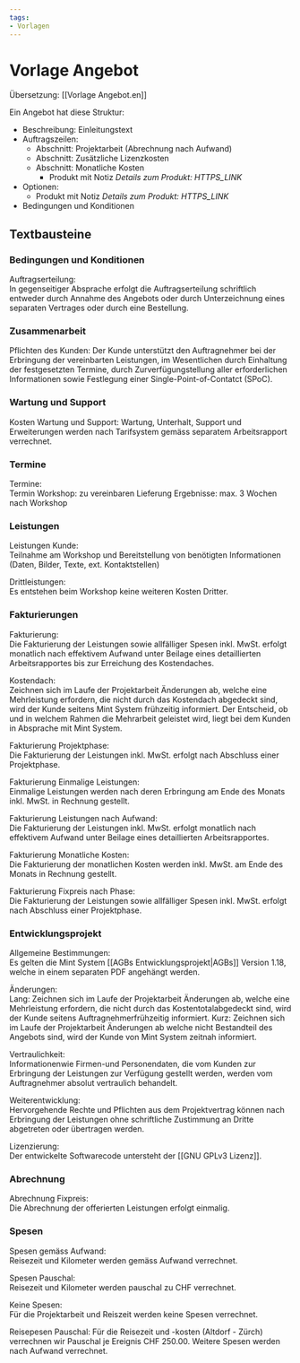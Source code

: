 ```yaml
---
tags:
- Vorlagen
---
```


# Vorlage Angebot
Übersetzung: [[Vorlage Angebot.en]]

Ein Angebot hat diese Struktur:

* Beschreibung: Einleitungstext
* Auftragszeilen:
	* 	Abschnitt: Projektarbeit (Abrechnung nach Aufwand)
	* 	Abschnitt: Zusätzliche Lizenzkosten
	* 	Abschnitt: Monatliche Kosten
		* Produkt mit Notiz *Details zum Produkt: HTTPS_LINK*
* 	Optionen:
	* 	Produkt mit Notiz *Details zum Produkt: HTTPS_LINK*
* 	Bedingungen und Konditionen 	

## Textbausteine

### Bedingungen und Konditionen

Auftragserteilung:  
In gegenseitiger Absprache erfolgt die Auftragserteilung schriftlich entweder durch Annahme des Angebots oder durch Unterzeichnung eines separaten Vertrages oder durch eine Bestellung.

### Zusammenarbeit

Pflichten des Kunden:
Der Kunde unterstützt den Auftragnehmer bei der Erbringung der vereinbarten Leistungen, im Wesentlichen durch Einhaltung der festgesetzten Termine, durch Zurverfügungstellung aller erforderlichen Informationen sowie Festlegung einer Single-Point-of-Contatct (SPoC).

### Wartung und Support

Kosten Wartung und Support:
Wartung, Unterhalt, Support und Erweiterungen werden nach Tarifsystem gemäss separatem Arbeitsrapport verrechnet.

### Termine

Termine:  
Termin Workshop: zu vereinbaren
Lieferung Ergebnisse: max. 3 Wochen nach Workshop

### Leistungen

Leistungen Kunde:  
Teilnahme am Workshop und Bereitstellung von benötigten Informationen (Daten, Bilder, Texte, ext. Kontaktstellen)

Drittleistungen:  
Es entstehen beim Workshop keine weiteren Kosten Dritter.

### Fakturierungen

Fakturierung:  
Die Fakturierung der Leistungen sowie allfälliger Spesen inkl. MwSt. erfolgt monatlich nach effektivem Aufwand unter Beilage eines detaillierten Arbeitsrapportes bis zur Erreichung des Kostendaches.

Kostendach:  
Zeichnen sich im Laufe der Projektarbeit Änderungen ab, welche eine Mehrleistung erfordern, die nicht durch das Kostendach abgedeckt sind, wird der Kunde seitens Mint System frühzeitig informiert. Der Entscheid, ob und in welchem Rahmen die Mehrarbeit geleistet wird, liegt bei dem Kunden in Absprache mit Mint System. 

Fakturierung Projektphase:  
Die Fakturierung der Leistungen inkl. MwSt. erfolgt nach Abschluss einer Projektphase.

Fakturierung Einmalige Leistungen:  
Einmalige Leistungen werden nach deren Erbringung am Ende des Monats inkl. MwSt. in Rechnung gestellt.

Fakturierung Leistungen nach Aufwand:  
Die Fakturierung der Leistungen inkl. MwSt. erfolgt monatlich nach effektivem Aufwand unter Beilage eines detaillierten Arbeitsrapportes.

Fakturierung Monatliche Kosten:  
Die Fakturierung der monatlichen Kosten werden inkl. MwSt. am Ende des Monats in Rechnung gestellt.

Fakturierung Fixpreis nach Phase:  
Die Fakturierung der Leistungen sowie allfälliger Spesen inkl. MwSt. erfolgt nach Abschluss einer Projektphase.

### Entwicklungsprojekt

Allgemeine Bestimmungen:  
Es gelten die Mint System [[AGBs Entwicklungsprojekt|AGBs]] Version 1.18, welche in einem separaten PDF angehängt werden.

Änderungen:  
Lang: Zeichnen sich im Laufe der Projektarbeit Änderungen ab, welche eine Mehrleistung erfordern, die nicht durch das Kostentotalabgedeckt sind, wird der Kunde seitens Auftragnehmerfrühzeitig informiert.
Kurz: Zeichnen sich im Laufe der Projektarbeit Änderungen ab welche nicht Bestandteil des Angebots sind, wird der Kunde von Mint System zeitnah informiert.

Vertraulichkeit:  
Informationenwie Firmen-und Personendaten, die vom Kunden zur Erbringung der Leistungen zur Verfügung gestellt werden, werden vom Auftragnehmer absolut vertraulich behandelt.

Weiterentwicklung:  
Hervorgehende Rechte und Pflichten aus dem Projektvertrag können nach Erbringung der Leistungen ohne schriftliche Zustimmung an Dritte abgetreten oder übertragen werden.

Lizenzierung:  
Der entwickelte Softwarecode untersteht der [[GNU GPLv3 Lizenz]].

### Abrechnung

Abrechnung Fixpreis:  
Die Abrechnung der offerierten Leistungen erfolgt einmalig.

### Spesen

Spesen gemäss Aufwand:  
Reisezeit und Kilometer werden gemäss Aufwand verrechnet.

Spesen Pauschal:  
Reisezeit und Kilometer werden pauschal zu CHF verrechnet.

Keine Spesen:  
Für die Projektarbeit und Reiszeit werden keine Spesen verrechnet.

Reisepesen Pauschal:
Für die Reisezeit und -kosten (Altdorf - Zürch) verrechnen wir Pauschal je Ereignis CHF 250.00. Weitere Spesen werden nach Aufwand verrechnet.